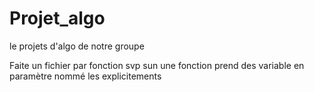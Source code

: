 # Projet_algo
le projets d'algo de notre groupe

Faite un fichier par fonction svp 
sun une fonction prend des variable en paramètre nommé les explicitements
